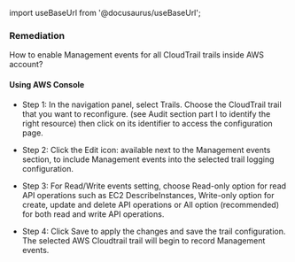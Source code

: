 import useBaseUrl from '@docusaurus/useBaseUrl';

### Remediation
How to enable Management events for all CloudTrail trails inside AWS account?

#### Using AWS Console

- Step 1: In the navigation panel, select Trails. Choose the CloudTrail trail that you want to reconfigure.
	(see Audit section part I to identify the right resource) then click on its identifier to access the configuration page.

- Step 2: Click the Edit icon: available next to the Management events section, to include Management events into the selected trail logging configuration.

- Step 3: For Read/Write events setting, choose Read-only option for read API operations such as EC2 DescribeInstances, Write-only option for create, update and delete API operations or All option (recommended) for both read and write API operations.

- Step 4: Click Save to apply the changes and save the trail configuration. The selected AWS Cloudtrail trail will begin to record Management events.